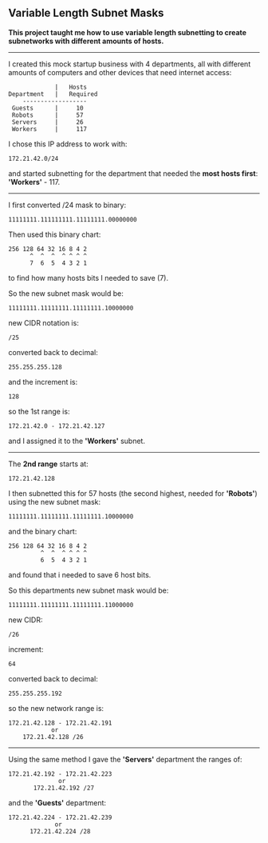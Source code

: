 <h2>Variable Length Subnet Masks</h2>

**This project taught me how to use variable length subnetting to create subnetworks with different amounts of hosts.**

----

I created this mock startup business with 4 departments, all with different amounts of computers and other devices that need internet access:

                 |   Hosts
    Department   |   Required
        ------------------
     Guests      |     10 
     Robots      |     57
     Servers     |     26
     Workers     |     117


I chose this IP address to work with:
   
    172.21.42.0/24 
    
and started subnetting for the department that needed the **most hosts first**:  **'Workers'** - 117.

-------------------------------------------------------------------------------------------------------------------


I first converted /24 mask to binary:

    11111111.111111111.11111111.00000000

Then used this binary chart:


    256 128 64 32 16 8 4 2 
          ^  ^  ^  ^ ^ ^ ^  
          7  6  5  4 3 2 1  


to find how many hosts bits I needed to save (7).

So the new subnet mask would be: 

    11111111.11111111.11111111.10000000

new CIDR notation is:

    /25

converted back to decimal:

    255.255.255.128

and the increment is:

    128

so the 1st range is:

    172.21.42.0 - 172.21.42.127
             
and I assigned it to the **'Workers'** subnet. 

----

The **2nd range** starts at:

    172.21.42.128 

I then subnetted this for 57 hosts (the second highest, needed for **'Robots'**) using the new subnet mask:

    11111111.11111111.11111111.10000000

and the binary chart:


    256 128 64 32 16 8 4 2
             ^  ^  ^ ^ ^ ^
             6  5  4 3 2 1


and found that i needed to save 6 host bits.

So this departments new subnet mask would be: 

    11111111.11111111.11111111.11000000

new CIDR: 

    /26

increment:

    64

converted back to decimal: 

    255.255.255.192

so the new network range is:

    172.21.42.128 - 172.21.42.191   
                or   
        172.21.42.128 /26


----

Using the same method I gave the **'Servers'** department the ranges of: 

    172.21.42.192 - 172.21.42.223  
                  or  
           172.21.42.192 /27

and the **'Guests'** department:

    172.21.42.224 - 172.21.42.239  
                 or  
          172.21.42.224 /28








 

